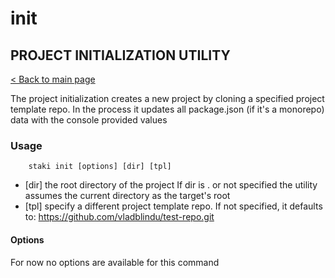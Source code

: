 # init
## PROJECT INITIALIZATION UTILITY
[< Back to main page](../../README.md)

The project initialization creates a new project by cloning a specified project template repo.
In the process it updates all package.json (if it's a monorepo) data with the console provided values

### Usage
```shell
    staki init [options] [dir] [tpl]
```
- \[dir] the root directory of the project
  If dir is . or not specified the utility assumes the current directory as the target's root
- \[tpl] specify a different project template repo. If not specified, it defaults to:
  https://github.com/vladblindu/test-repo.git

#### Options
 For now no options are available for this command